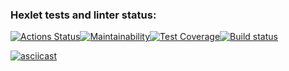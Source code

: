 ### Hexlet tests and linter status:
[![Actions Status](https://github.com/agentkei/python-project-50/workflows/hexlet-check/badge.svg)](https://github.com/agentkei/python-project-50/actions)[![Maintainability](https://api.codeclimate.com/v1/badges/8c704a4d41df87b72ef6/maintainability)](https://codeclimate.com/github/agentkei/python-project-50/maintainability)[![Test Coverage](https://api.codeclimate.com/v1/badges/8c704a4d41df87b72ef6/test_coverage)](https://codeclimate.com/github/agentkei/python-project-50/test_coverage)[![Build status](https://github.com/agentkei/python-project-50/actions/workflows/checks.yml/badge.svg)](https://github.com/agentkei/python-project-50/actions/workflows/checks.yml)

[![asciicast](https://asciinema.org/a/bs0eZv8TsQY6wsIcGzqWtZlVa.svg)](https://asciinema.org/a/bs0eZv8TsQY6wsIcGzqWtZlVa)